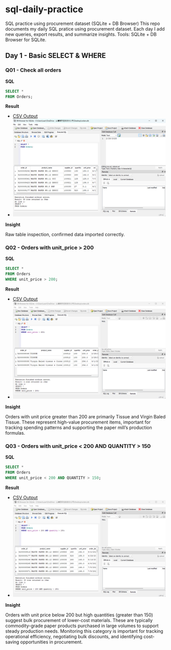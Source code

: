 # sql-daily-practice
SQL practice using procurement dataset (SQLite + DB Browser)
This repo documents my daily SQL pratice using procurement dataset.
Each day I add new queries, export results, and summarize insights.
Tools: SQLite + DB Browser for SQLite.

## Day 1 - Basic SELECT & WHERE

### Q01 - Check all orders
**SQL**
```sql
SELECT *
FROM Orders;
```
**Result**
- [CSV Output](outputs/result01.csv)
- ![Screenshot](screenshots/SQL01.png)

**Insight**

Raw table inspection, confirmed data imported correctly.


### Q02 - Orders with unit_price > 200
**SQL**
```sql
SELECT *
FROM Orders
WHERE unit_price > 200;
```
**Result**
- [CSV Output](outputs/result02.csv)
- ![Screenshot](screenshots/SQL02.png)

**Insight**

Orders with unit price greater than 200 are primarily Tissue and Virgin Baled Tissue. These represent high-value procurement items, important for tracking spending patterns and supporting the paper mill’s production formulas.


### Q03 - Orders with unit_price < 200 AND QUANTITY > 150
**SQL**
```sql
SELECT *
FROM Orders
WHERE unit_price < 200 AND QUANTITY > 150;
```
**Result**
- [CSV Output](outputs/result03.csv)
- ![Screenshot](screenshots/SQL03.png)

**Insight**

Orders with unit price below 200 but high quantities (greater than 150) suggest bulk procurement of lower-cost materials. These are typically commodity-grade paper products purchased in large volumes to support steady production needs. Monitoring this category is important for tracking operational efficiency, negotiating bulk discounts, and identifying cost-saving opportunities in procurement.
